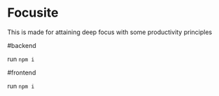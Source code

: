 # Focusite
This is made for attaining deep focus with some productivity principles


#backend

run ````npm i````

#frontend

run ````npm i````
